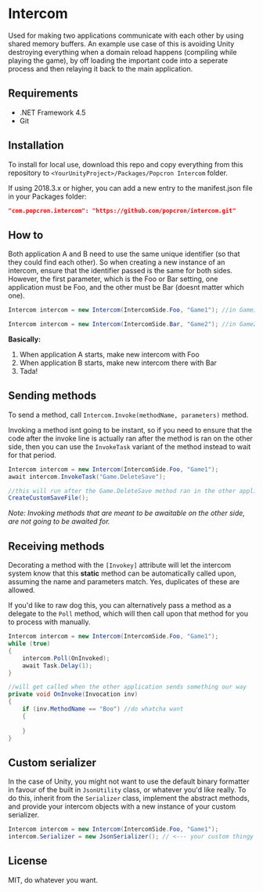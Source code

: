 # Intercom
Used for making two applications communicate with each other by using shared memory buffers. An example use case of this is avoiding Unity destroying everything when a domain reload happens (compiling while playing the game), by off loading the important code into a seperate process and then relaying it back to the main application.

## Requirements
- .NET Framework 4.5
- Git

## Installation
To install for local use, download this repo and copy everything from this repository to `<YourUnityProject>/Packages/Popcron Intercom` folder.

If using 2018.3.x or higher, you can add a new entry to the manifest.json file in your Packages folder:
```json
"com.popcron.intercom": "https://github.com/popcron/intercom.git"
```

## How to
Both application A and B need to use the same unique identifier (so that they could find each other). So when creating a new instance of an intercom, ensure that the identifier passed is the same for both sides. However, the first parameter, which is the Foo or Bar setting, one application must be Foo, and the other must be Bar (doesnt matter which one).
```cs
Intercom intercom = new Intercom(IntercomSide.Foo, "Game1"); //in Game1.exe
```
```cs
Intercom intercom = new Intercom(IntercomSide.Bar, "Game2"); //in Game2.exe
```

**Basically:**
1. When application A starts, make new intercom with Foo
2. When application B starts, make new intercom there with Bar
3. Tada!

## Sending methods
To send a method, call `Intercom.Invoke(methodName, parameters)` method.

Invoking a method isnt going to be instant, so if you need to ensure that the code after the invoke line is actually ran after the method is ran on the other side, then you can use the `InvokeTask` variant of the method instead to wait for that period.
```cs
Intercom intercom = new Intercom(IntercomSide.Foo, "Game1");
await intercom.InvokeTask("Game.DeleteSave");

//this will run after the Game.DeleteSave method ran in the other application
CreateCustomSaveFile();
```
*Note: Invoking methods that are meant to be awaitable on the other side, are not going to be awaited for.*

## Receiving methods
Decorating a method with the `[Invokey]` attribute will let the intercom system know that this **static** method can be automatically called upon, assuming the name and parameters match. Yes, duplicates of these are allowed.

If you'd like to raw dog this, you can alternatively pass a method as a delegate to the `Poll` method, which will then call upon that method for you to process with manually.

```cs
Intercom intercom = new Intercom(IntercomSide.Foo, "Game1");
while (true)
{
    intercom.Poll(OnInvoked);
    await Task.Delay(1);
}

//will get called when the other application sends something our way
private void OnInvoke(Invocation inv)
{
    if (inv.MethodName == "Boo") //do whatcha want
    {
    
    }
}
```
## Custom serializer
In the case of Unity, you might not want to use the default binary formatter in favour of the built in `JsonUtility` class, or whatever you'd like really. To do this, inherit from the `Serializer` class, implement the abstract methods, and provide your intercom objects with a new instance of your custom serializer.
```cs
Intercom intercom = new Intercom(IntercomSide.Foo, "Game1");
intercom.Serializer = new JsonSerializer(); // <--- your custom thingy
```

## License
MIT, do whatever you want.
